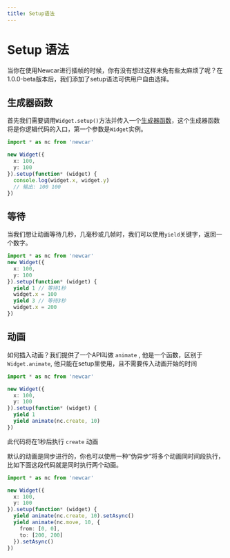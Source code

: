 ```yaml
---
title: Setup语法
---
```


# Setup 语法

当你在使用Newcar进行插帧的时候，你有没有想过这样未免有些太麻烦了呢？在1.0.0-beta版本后，我们添加了setup语法可供用户自由选择。

## 生成器函数

首先我们需要调用`Widget.setup()`方法并传入一个[生成器函数](https://developer.mozilla.org/en-US/docs/Web/JavaScript/Guide/Iterators_and_Generators#generator_functions)，这个生成器函数将是你逻辑代码的入口，第一个参数是`Widget`实例。

```ts
import * as nc from 'newcar'

new Widget({
  x: 100,
  y: 100
}).setup(function* (widget) {
  console.log(widget.x, widget.y)
  // 输出: 100 100
})
```

## 等待

当我们想让动画等待几秒，几毫秒或几帧时，我们可以使用`yield`关键字，返回一个数字。

```ts
import * as nc from 'newcar'
new Widget({
  x: 100,
  y: 100
}).setup(function* (widget) {
  yield 1 // 等待1秒
  widget.x = 100
  yield 3 // 等待3秒
  widget.x = 200
})
```

## 动画

如何插入动画？我们提供了一个API叫做 `animate` , 他是一个函数，区别于 `Widget.animate`, 他只能在setup里使用，且不需要传入动画开始的时间

```ts
import * as nc from 'newcar'

new Widget({
  x: 100,
  y: 100
}).setup(function* (widget) {
  yield 1
  yield animate(nc.create, 10)
})
```

此代码将在1秒后执行 `create` 动画

默认的动画是同步进行的，你也可以使用一种“伪异步”将多个动画同时间段执行，比如下面这段代码就是同时执行两个动画。

```ts
import * as nc from 'newcar'

new Widget({
  x: 100,
  y: 100
}).setup(function* (widget) {
  yield animate(nc.create, 10).setAsync()
  yield animate(nc.move, 10, {
    from: [0, 0],
    to: [200, 200]
  }).setAsync()
})
```